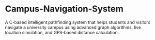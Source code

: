 # Campus-Navigation-System
A C-based intelligent pathfinding system that helps students and visitors navigate a university campus using advanced graph algorithms, live location simulation, and GPS-based distance calculation.
